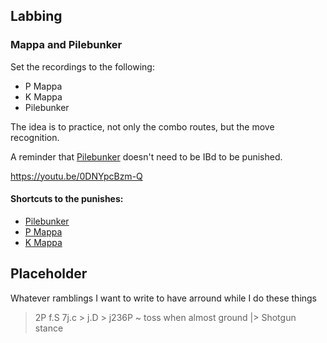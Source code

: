 
## Labbing

### Mappa and Pilebunker

Set the recordings to the following:

- P Mappa
- K Mappa
- Pilebunker

The idea is to practice, not only the combo routes, but the move recognition.

A reminder that [Pilebunker](#pilebunker) doesn't need to be IBd to be punished.

https://youtu.be/0DNYpcBzm-Q

#### Shortcuts to the punishes:

- [Pilebunker](#pilebunker)
- [P Mappa](#p-mappa)
- [K Mappa](#k-mappa)


## Placeholder

Whatever ramblings I want to write to have arround while I do these things

> 2P f.S 7j.c > j.D > j236P ~ toss when almost ground |> Shotgun stance 